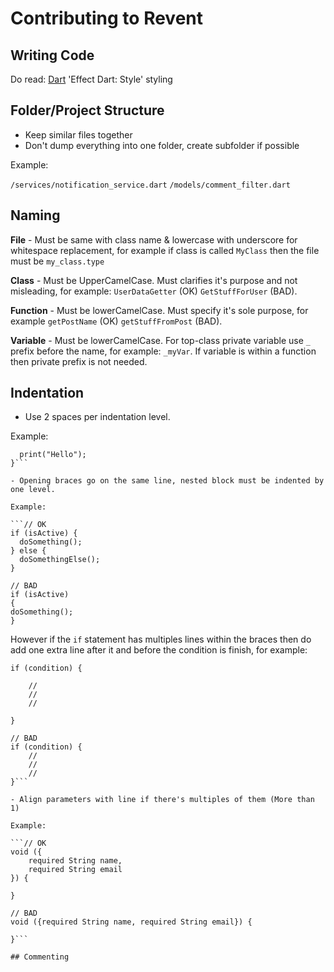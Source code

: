 # Contributing to Revent

## Writing Code

Do read: [Dart](https://dart.dev/effective-dart/style) 'Effect Dart: Style' styling

## Folder/Project Structure

- Keep similar files together
- Don't dump everything into one folder, create subfolder if possible

Example:

`/services/notification_service.dart`
`/models/comment_filter.dart`

## Naming

**File** - Must be same with class name & lowercase with underscore for whitespace replacement, for example if class is called `MyClass` then the file must be `my_class.type`

**Class** - Must be UpperCamelCase. Must clarifies it's purpose and not misleading, for example: `UserDataGetter` (OK) `GetStuffForUser` (BAD).

**Function** - Must be lowerCamelCase. Must specify it's sole purpose, for example `getPostName` (OK) `getStuffFromPost` (BAD).

**Variable** - Must be lowerCamelCase. For top-class private variable use `_` prefix before the name, for example: `_myVar`. If variable is within a function then private prefix is not needed.

## Indentation

- Use 2 spaces per indentation level.

Example:

```void func() {
  print("Hello");
}```

- Opening braces go on the same line, nested block must be indented by one level.

Example:

```// OK
if (isActive) {
  doSomething();
} else {
  doSomethingElse();
}

// BAD
if (isActive)
{
doSomething();
}
```

However if the `if` statement has multiples lines within the braces then do add one extra line after it and before the condition is finish, for example:

```// OK
if (condition) {

    //
    //
    //

}

// BAD
if (condition) {
    //
    //
    //
}```

- Align parameters with line if there's multiples of them (More than 1)

Example:

```// OK
void ({
    required String name, 
    required String email
}) {

}

// BAD
void ({required String name, required String email}) {

}```

## Commenting